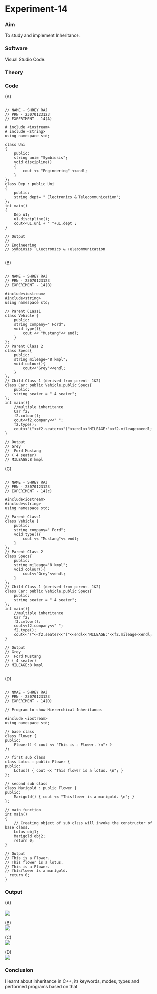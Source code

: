 # Experiment-14 

### Aim 
To study and implement Inheritance. 

### Software 
Visual Studio Code. 

### Theory 

### Code 
(A) <br> 
```

// NAME - SHREY RAJ
// PRN - 23070123123
// EXPERIMENT - 14(A)  

# include <iostream>
# include <string>
using namespace std;

class Uni
{
    public:
    string uni= "Symbiosis";
    void discipline()
    {
        cout << "Engineering" <<endl;
    }
};
class Dep : public Uni
{
    public:
    string dept= " Electronics & Telecommunication";
};
int main()
{
    Dep u1;
    u1.discipline();
    cout<<u1.uni + " "+u1.dept ;
} 

// Output 
// 
// Engineering
// Symbiosis  Electronics & Telecommunication


```

(B) <br> 
```

// NAME - SHREY RAJ
// PRN - 23070123123 
// EXPERIMENT - 14(B) 

#include<iostream> 
#include<string> 
using namespace std; 

// Parent CLass1 
class Vehicle {
    public:
    string company=" Ford";
    void type(){
        cout << "Mustang"<< endl;
    }
};
// Parent Class 2
class Specs{
    public:
    string mileage="8 kmpl";
    void colour(){
        cout<<"Grey"<<endl;
    }
};
// Child Class-1 (derived from parent- 1&2)
class Car: public Vehicle,public Specs{
    public:
    string seater = " 4 seater";
};
int main(){
    //multiple inheritance
    Car f2;
    f2.colour();
    cout<<f2.company<<" ";
    f2.type();
    cout<<"("<<f2.seater<<")"<<endl<<"MILEAGE:"<<f2.mileage<<endl;
} 

// Output 
// Grey
//  Ford Mustang
// ( 4 seater)
// MILEAGE:8 kmpl

```

(C) <br> 
```

// NAME - SHREY RAJ
// PRN - 23070123123 
// EXPERIMENT - 14(c) 

#include<iostream> 
#include<string> 
using namespace std; 

// Parent CLass1 
class Vehicle {
    public:
    string company=" Ford";
    void type(){
        cout << "Mustang"<< endl;
    }
};
// Parent Class 2
class Specs{
    public:
    string mileage="8 kmpl";
    void colour(){
        cout<<"Grey"<<endl;
    }
};
// Child Class-1 (derived from parent- 1&2)
class Car: public Vehicle,public Specs{
    public:
    string seater = " 4 seater";
};
int main(){
    //multiple inheritance
    Car f2;
    f2.colour();
    cout<<f2.company<<" ";
    f2.type();
    cout<<"("<<f2.seater<<")"<<endl<<"MILEAGE:"<<f2.mileage<<endl;
} 

// Output 
// Grey
//  Ford Mustang
// ( 4 seater)
// MILEAGE:8 kmpl
                                     
```

(D) <br> 
```

// NMAE - SHREY RAJ
// PRN - 23070123123
// EXPERIMENT - 14(D) 

// Program to show Hiererchical Inheritance.                    

#include <iostream>
using namespace std;

// base class
class Flower {
public:
    Flower() { cout << "This is a Flower. \n"; }
};

// first sub class
class Lotus : public Flower {
public:
    Lotus() { cout << "This flower is a lotus. \n"; }
};

// second sub class
class Marigold : public Flower {
public:
    Marigold() { cout << "Thisflower is a marigold. \n"; }
};

// main function
int main()
{
    // Creating object of sub class will invoke the constructor of base class.
    Lotus obj1;
    Marigold obj2;
    return 0;
} 

// Output 
// This is a Flower. 
// This flower is a lotus. 
// This is a Flower.
// Thisflower is a marigold. 
  return 0;
}                                                                                             
```

### Output 
(A) <br>  
![](https://github.com/Shloka-Patel/Experiment---14/blob/main/Output_14A.png) 

(B) <br> 
![](https://github.com/Shloka-Patel/Experiment---14/blob/main/Output_14B.png) 

(C) <br> 
![](https://github.com/Shloka-Patel/Experiment---14/blob/main/Output_14C.png) 

(D) <br> 
![](https://github.com/Shloka-Patel/Experiment---14/blob/main/Output_14D.png) 

### Conclusion 
I learnt about inheritance in C++, its keywords, modes, types and performed programs based on that. 
